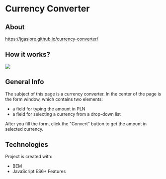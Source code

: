 # Currency Converter
## About
https://jgasiore.github.io/currency-converter/
## How it works?
![](https://i.postimg.cc/HLyNpKg8/GIF.gif)

## General Info
The subject of this page is a currency converter. In the center of the page is the form window, which contains two elements:

- a field for typing the amount in PLN
- a field for selecting a currency from a drop-down list
  
After you fill the form, click the "Convert" button to get the amount in selected currency.

## Technologies
Project is created with:

- BEM
- JavaScript ES6+ Features

